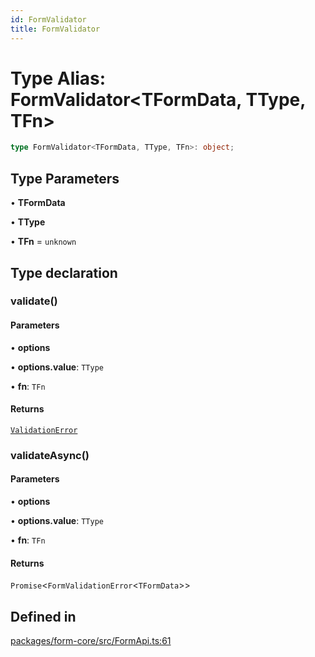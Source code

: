 ```yaml
---
id: FormValidator
title: FormValidator
---
```


# Type Alias: FormValidator\<TFormData, TType, TFn\>

```ts
type FormValidator<TFormData, TType, TFn>: object;
```

## Type Parameters

• **TFormData**

• **TType**

• **TFn** = `unknown`

## Type declaration

### validate()

#### Parameters

• **options**

• **options.value**: `TType`

• **fn**: `TFn`

#### Returns

[`ValidationError`](validationerror.md)

### validateAsync()

#### Parameters

• **options**

• **options.value**: `TType`

• **fn**: `TFn`

#### Returns

`Promise`\<`FormValidationError`\<`TFormData`\>\>

## Defined in

[packages/form-core/src/FormApi.ts:61](https://github.com/TanStack/form/blob/main/packages/form-core/src/FormApi.ts#L61)
